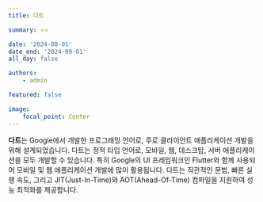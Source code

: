 ```yaml
---
title: 다트

summary: ⭐️⭐️

date: '2024-08-01'
date_end: '2024-09-01'
all_day: false

authors:
    - admin

featured: false

image:
    focal_point: Center
---
```

**다트**는 Google에서 개발한 프로그래밍 언어로, 주로 클라이언트 애플리케이션 개발을 위해 설계되었습니다. 다트는 정적 타입 언어로, 모바일, 웹, 데스크탑, 서버 애플리케이션을 모두 개발할 수 있습니다. 특히 Google의 UI 프레임워크인 Flutter와 함께 사용되어 모바일 및 웹 애플리케이션 개발에 많이 활용됩니다. 다트는 직관적인 문법, 빠른 실행 속도, 그리고 JIT(Just-In-Time)와 AOT(Ahead-Of-Time) 컴파일을 지원하여 성능 최적화를 제공합니다.